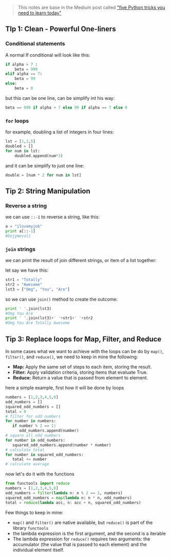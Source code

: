 > This notes are base in the Medium post called ["five Python tricks you need to learn today"](https://towardsdatascience.com/five-python-tricks-you-need-to-learn-today-9dbe03c790ab)


## TIp 1: Clean - Powerful One-liners

### Conditional statements 

A normal If conditional will look like this:

```python
if alpha > 7 :
	beta = 999
elif alpha == 7:
	beta = 99
else:
	beta = 0
```

but this can be one line, can be simplify int his way:

```python
beta == 999 if alpha > 7 else 99 if alpha == 7 else 0
```

### `for` loops

for example, doubling a list of integers in four lines:

```python
lst = [1,3,5]
doubled = []
for num in lst:
	doubled.append(num*2)
```

and it can be simplify to just one line:

```python
double = [num * 2 for num in lst]
```

## Tip 2: String Manipulation

### Reverse a string 

we can use `::-1` to reverse a string, like this:

```python
a = "ilovemyjob"
print a[::-1]
#bojymevoli
```

### `join` strings 

we can print the result of join different strings, or item of a list together:

let say we have this:
```python
str1 = "Totally"
str2 = "Awesome"
lst3 = ["Omg", "You", "Are"]
```

so we can use `join()` method to create the outcome:

```python
print ' '.join(lst3)
#Omg You Are
print ' '.join(lst3)+' '+str1+' '+str2
#Omg You Are Totally Awesome
```

## Tip 3: Replace loops for Map, Filter, and Reduce

In some cases what we want to achieve with the loops can be do by `map()`, `filter()`, and `reduce()`, we need to keep in mine the following:

* **Map:** Apply the same set of steps to each item, storing the result.
* **Filter:** Apply validation criteria, storing items that evaluate True.
* **Reduce:** Return a value that is passed from element to element.

here a simple example, first how it will be done by loops 

```python 
numbers = [1,2,3,4,5,6]
odd_numbers = []
squared_odd_numbers = []
total = 0
# filter for odd numbers
for number in numbers:
   if number % 2 == 1:
      odd_numbers.append(number)
# square all odd numbers
for number in odd_numbers:
   squared_odd_numbers.append(number * number)
# calculate total
for number in squared_odd_numbers:
   total += number
# calculate average
``` 

now let's do it with the functions

```python 
from functools import reduce
numbers = [1,2,3,4,5,6]
odd_numbers = filter(lambda n: n % 2 == 1, numbers)
squared_odd_numbers = map(lambda n: n * n, odd_numbers)
total = reduce(lambda acc, n: acc + n, squared_odd_numbers)
``` 
Few things to keep in mine:

* `map()` and `filter()` are native available, but `reduce()` is part of the library `functools`  
* the lambda expression is the first argument, and the second is a iterable 
* The lambda expression for `reduce()` requires two arguments: the accumulator (the value that is passed to each element) and the individual element itself.